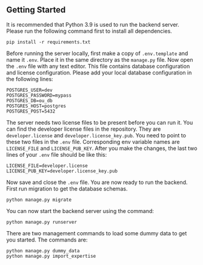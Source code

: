 ## Getting Started
It is recommended that Python 3.9 is used to run the backend server. Please run the following command first to install all dependencies.
```
pip install -r requirements.txt
```

Before running the server locally, first make a copy of `.env.template` and name it `.env`. Place it in the same directory as the `manage.py` file. Now open the `.env` file with any text editor. This file contains database configuration and license configuration. Please add your local database configuration in the following lines:
```
POSTGRES_USER=dev
POSTGRES_PASSWORD=mypass
POSTGRES_DB=ou_db
POSTGRES_HOST=postgres
POSTGRES_POST=5432
```

The server needs two license files to be present before you can run it. You can find the developer license files in the repository. They are `developer.license` and `developer.license_key.pub`. You need to point to these two files in the `.env` file. Corresponding env variable names are `LICENSE_FILE` and `LICENSE_PUB_KEY`. After you make the changes, the last two lines of your `.env` file should be like this:
```
LICENSE_FILE=developer.license
LICENSE_PUB_KEY=developer.license_key.pub
```

Now save and close the `.env` file. You are now ready to run the backend. First run migration to get the database schemas.
```
python manage.py migrate
```

You can now start the backend server using the command:
```
python manage.py runserver
```

There are two management commands to load some dummy data to get you started. The commands are:
```
python manage.py dummy_data
python manage.py import_expertise
```
